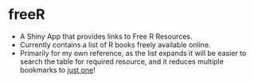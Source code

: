 # freeR

*  A Shiny App that provides links to Free R Resources.
*  Currently contains a list of R books freely available online.
*  Primarily for my own reference, as the list expands it will be easier to search the table for required resource, and it reduces multiple bookmarks to [just one](https://committedtotape.shinyapps.io/freeR/)! 
